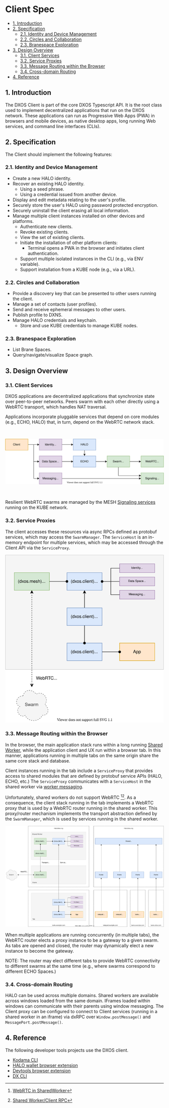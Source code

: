 # Client Spec <!-- omit in toc -->

<!-- @toc -->

*   [1. Introduction](#1-introduction)
*   [2. Specification](#2-specification)
    *   [2.1. Identity and Device Management](#21-identity-and-device-management)
    *   [2.2. Circles and Collaboration](#22-circles-and-collaboration)
    *   [2.3. Branespace Exploration](#23-branespace-exploration)
*   [3. Design Overview](#3-design-overview)
    *   [3.1. Client Services](#31-client-services)
    *   [3.2. Service Proxies](#32-service-proxies)
    *   [3.3. Message Routing within the Browser](#33-message-routing-within-the-browser)
    *   [3.4. Cross-domain Routing](#34-cross-domain-routing)
*   [4. Reference](#4-reference)

## 1. Introduction

The DXOS Client is part of the core DXOS Typescript API.
It is the root class used to implement decentralized applications that run on the DXOS network.
These applications can run as Progressive Web Apps (PWA) in browsers and mobile devices, as native desktop apps, long running Web services, and command line interfaces (CLIs).

## 2. Specification

The Client should implement the following features:

### 2.1. Identity and Device Management

*   Create a new HALO identity.
*   Recover an existing HALO identity.
    *   Using a seed phrase.
    *   Using a credential issued from another device.
*   Display and edit metadata relating to the user's profile.
*   Securely store the user's HALO using password protected encryption.
*   Securely uninstall the client erasing all local information.
*   Manage multiple client instances installed on other devices and platforms.
    *   Authenticate new clients.
    *   Revoke existing clients.
    *   View the set of existing clients.
    *   Initiate the installation of other platform clients:
        *   Terminal opens a PWA in the browser and initiates client authentication.
    *   Support multiple isolated instances in the CLI (e.g., via ENV variable).
    *   Support installation from a KUBE node (e.g., via a URL).

### 2.2. Circles and Collaboration

*   Provide a discovery key that can be presented to other users running the client.
*   Manage a set of contacts (user profiles).
*   Send and receive ephemeral messages to other users.
*   Publish profile to DXNS.
*   Manage HALO credentials and keychain.
    *   Store and use KUBE credentials to manage KUBE nodes.

### 2.3. Branespace Exploration

*   List Brane Spaces.
*   Query/navigate/visualize Space graph.

## 3. Design Overview

### 3.1. Client Services

DXOS applications are decentralized applications that synchronize state over peer-to-peer networks.
Peers swarm with each other directly using a WebRTC transport, which handles NAT traversal.

Applications incorporate pluggable services that depend on core modules (e.g., ECHO, HALO) that, in turn, depend on the WebRTC network stack.

<br/>

![Service Modules](./diagrams/client-services-modules.drawio.svg)

<br/>

Resilient WebRTC swarms are managed by the MESH [Signaling services](./mesh-spec.md) running on the KUBE network.

### 3.2. Service Proxies

The client accesses these resources via async RPCs defined as protobuf services, which may access the `SwarmManager`.
The `ServiceHost` is an in-memory endpoint for multiple services, which may be accessed through the Client API via the `ServiceProxy`.

![Browser architecture](./diagrams/client-services.drawio.svg)

### 3.3. Message Routing within the Browser

In the browser, the main application stack runs within a long running [Shared Worker](https://developer.mozilla.org/en-US/docs/Web/API/SharedWorker),
while the application client and UX run within a browser tab.
In this manner, applications running in multiple tabs on the same origin share the same core stack and database.

Client instances running in the tab include a `ServiceProxy` that provides access to shared modules that are defined by protobuf service APIs (HALO, ECHO, etc.) The `ServiceProxy` communicates with a `ServiceHost` in the shared worker via [worker messaging](https://developer.mozilla.org/en-US/docs/Web/API/Worker/postMessage).

Unfortunately, shared workers do not support WebRTC [^1][^2].
As a consequence, the client stack running in the tab implements a WebRTC proxy that is used by a WebRTC router running in the shared worker.
This proxy/router mechanism implements the transport abstraction defined by the `SwarmManager`, which is used by services running in the shared worker.

![Browser architecture](./diagrams/client-webrtc-router.drawio.svg)

When multiple applications are running concurrently (in multiple tabs), the WebRTC router elects a proxy instance to be a gateway to a given swarm.
As tabs are opened and closed, the router may dynamically elect a new instance to become the gateway.

NOTE: The router may elect different tabs to provide WebRTC connectivity to different swarms at the same time (e.g., where swarms correspond to different ECHO Spaces.)

[^1]: [WebRTC in SharedWorker](https://hackmd.io/@gozala/S1d2O_ecU)

[^2]: [Shared Worker/Client RPC](https://github.com/dxos/braneframe/issues/732)

### 3.4. Cross-domain Routing

HALO can be used across multiple domains.
Shared workers are available across windows loaded from the same domain.
IFrames loaded within windows can communicate with their parents using window messaging.
The Client proxy can be configured to connect to Client services (running in a shared worker in an iframe) via dxRPC over `Window.postMessage()` and `MessagePort.postMessage()`.

## 4. Reference

The following developer tools projects use the DXOS client.

*   [Kodama CLI](https://github.com/dxos/dxos/tree/main/packages/demos/kodama)
*   [HALO wallet browser extension](https://github.com/dxos/dxos/tree/main/packages/wallet/wallet-extension)
*   [Devtools browser extension](https://github.com/dxos/dxos/tree/main/packages/devtools/devtools-extension)
*   [DX CLI](https://github.com/dxos/cli)

